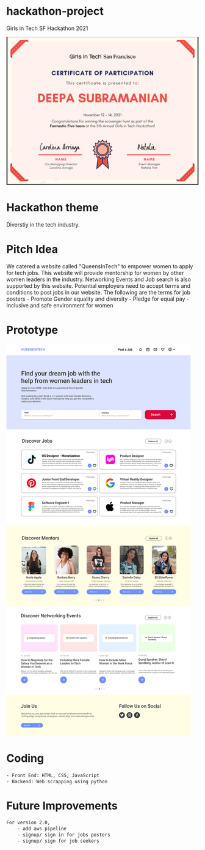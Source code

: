 # hackathon-project
Girls in Tech SF Hackathon 2021

![certificate](https://github.com/sdkdeepa/hackathon-project/blob/main/Certificate.png)

# Hackathon theme

Diverstiy in the tech industry.

# Pitch Idea 

We catered a website called "QueensInTech" to empower women to apply for tech jobs. This website will provide mentorship for women by other women leaders in the industry. Networking Events and Job search is also supported by this website. Potential employers need to accept terms and conditions to post jobs in our website. The following are the terms for job posters
        - Promote Gender equality and diversity
        - Pledge for equal pay 
        - Inclusive and safe environment for women

# Prototype
![prototype ](https://github.com/sdkdeepa/hackathon-project/blob/main/img/Home.png?raw=true)


# Coding 
    - Front End: HTML, CSS, JavaScript
    - Backend: Web scrapping using python

# Future Improvements
    For version 2.0,
        - add aws pipeline
        - signup/ sign in for jobs posters 
        - signup/ sign for job seekers 





